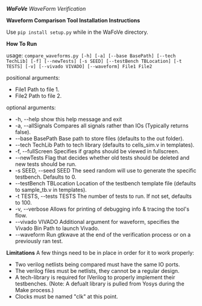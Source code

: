 ***WaFoVe***
*WaveForm Verification*

**Waveform Comparison Tool Installation Instructions**

Use `pip install setup.py` while in the WaFoVe directory.

**How To Run**

usage: `compare_waveforms.py [-h] [-a] [--base BasePath] [--tech TechLib] [-f]
                            [--newTests] [-s SEED] [--testBench TBLocation]
                            [-t TESTS] [-v] [--vivado VIVADO] [--waveform]
                            File1 File2`

positional arguments:
* File1                 Path to file 1.
* File2                 Path to file 2.

optional arguments:
* -h, --help            show this help message and exit
* -a, --allSignals      Compares all signals rather than IOs (Typically
                        returns false).
* --base BasePath       Base path to store files (defaults to the out folder).
* --tech TechLib        Path to tech library (defaults to cells_sim.v in
                        templates).
* -f, --fullScreen      Specifies if graphs should be viewed in fullscreen.
* --newTests            Flag that decides whether old tests should be deleted
                        and new tests should be run.
* -s SEED, --seed SEED  The seed random will use to generate the specific
                        testbench. Defaults to 0.
* --testBench TBLocation
                        Location of the testbench template file (defaults to
                        sample_tb.v in templates).
* -t TESTS, --tests TESTS
                        The number of tests to run. If not set, defaults to
                        100.
* -v, --verbose         Allows for printing of debugging info & tracing the
                        tool's flow.
* --vivado VIVADO       Additional argument for waveform, specifies the Vivado
                        Bin Path to launch Vivado.
* --waveform            Run gtkwave at the end of the verification process or
                        on a previously ran test.

**Limitations**
A few things need to be in place in order for it to work properly:
* Two verilog netlists being compared must have the same IO ports.
* The verilog files must be netlists, they cannot be a regular design.
* A tech-library is required for IVerilog to properly implement their testbenches. (Note: A defualt library is pulled from Yosys during the Make process.)
* Clocks must be named "clk" at this point.
